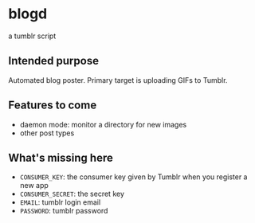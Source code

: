 # blogd

a tumblr script

## Intended purpose

Automated blog poster. Primary target is uploading GIFs to Tumblr.

## Features to come

- daemon mode: monitor a directory for new images
- other post types

## What's missing here

- `CONSUMER_KEY`: the consumer key given by Tumblr when you register a new app
- `CONSUMER_SECRET`: the secret key
- `EMAIL`: tumblr login email
- `PASSWORD`: tumblr password
